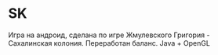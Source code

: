 # SK
Игра на андроид, сделана по игре Жмулевского Григория - Сахалинская колония. Переработан баланс. Java + OpenGL
